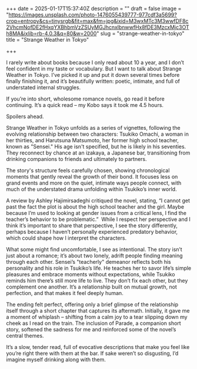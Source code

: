 +++
date = 2025-01-17T15:37:40Z
description = ""
draft = false
image = "https://images.unsplash.com/photo-1476055439777-977cdf3a5699?crop=entropy&cs=tinysrgb&fit=max&fm=jpg&ixid=M3wxMTc3M3wwfDF8c2VhcmNofDE2fHxqYXBhbmVzZSUyMGJhcnxlbnwwfHx8fDE3MzcxMjc3OTh8MA&ixlib=rb-4.0.3&q=80&w=2000"
slug = "strange-weather-in-tokyo"
title = "Strange Weather in Tokyo"

+++


I rarely write about books because I only read about 10 a year, and I don’t feel confident in my taste or vocabulary. But I want to talk about Strange Weather in Tokyo. I’ve picked it up and put it down several times before finally finishing it, and it’s beautifully written: poetic, intimate, and full of understated internal struggles.

If you’re into short, wholesome romance novels, go read it before continuing. It’s a quick read – my Kobo says it took me 4.5 hours. 

Spoilers ahead.

Strange Weather in Tokyo unfolds as a series of vignettes, following the evolving relationship between two characters: Tsukiko Omachi, a woman in her thirties, and Harutsuna Matsumoto, her former high school teacher, known as "Sensei." His age isn't specified, but he is likely in his seventies. They reconnect by chance at an izakaya, a Japanese bar, transitioning from drinking companions to friends and ultimately to partners.

The story's structure feels carefully chosen, showing chronological moments that gently reveal the growth of their bond. It focuses less on grand events and more on the quiet, intimate ways people connect, with much of the understated drama unfolding within Tsukiko’s inner world.

A review by Ashley Hajimirsadeghi critiqued the novel, stating, “I cannot get past the fact the plot is about the high school teacher and the girl. Maybe because I’m used to looking at gender issues from a critical lens, I find the teacher’s behavior to be problematic.”  While I respect her perspective and I think it’s important to share that perspective, I see the story differently, perhaps because I haven’t personally experienced predatory behavior, which could shape how I interpret the characters.

What some might find uncomfortable, I see as intentional. The story isn’t just about a romance; it’s about two lonely, adrift people finding meaning through each other. Sensei’s "teacherly" demeanor reflects both his personality and his role in Tsukiko’s life. He teaches her to savor life’s simple pleasures and embrace moments without expectations, while Tsukiko reminds him there’s still more life to live. They don’t fix each other, but they complement one another. It’s a relationship built on mutual growth, not perfection, and that makes it feel deeply human.

The ending felt perfect, offering only a brief glimpse of the relationship itself through a short chapter that captures its aftermath. Initially, it gave me a moment of whiplash – shifting from a calm joy to a tear slipping down my cheek as I read on the train. The inclusion of Parade, a companion short story, softened the sadness for me and reinforced some of the novel’s central themes.

It’s a slow, tender read, full of evocative descriptions that make you feel like you’re right there with them at the bar. If sake weren’t so disgusting, I’d imagine myself drinking along with them.
